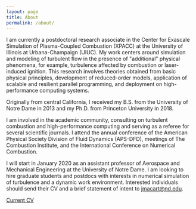```yaml
---
layout: page
title: About
permalink: /about/
---
```


I am currently a postdoctoral research associate in the Center for Exascale Simulation of Plasma-Coupled Combustion (XPACC) at the University of Illinois at Urbana-Champaign (UIUC). My work centers around simulation and modeling of turbulent flow in the presence of "additional" physical phenomena, for example, turbulence affected by combustion or laser-induced ignition. This research involves theories obtained from basic physical principles, development of reduced-order models, application of scalable and resilient parallel programming, and deployment on high-performance computing systems.

Originally from central California, I received my B.S. from the University of Notre Dame in 2013 and my Ph.D. from Princeton University in 2018.

I am involved in the academic community, consulting on turbulent combustion and high-performance computing and serving as a referee for several scientific journals. I attend the annual conference of the American Physical Society Division of Fluid Dynamics (APS-DFD), meetings of The Combustion Institute, and the International Conference on Numerical Combustion.

I will start in January 2020 as an assistant professor of Aerospace and Mechanical Engineering at the University of Notre Dame. I am looking to hire graduate students and postdocs with interests in numerical simulation of turbulence and a dynamic work environment. Interested individuals should send their CV and a brief statement of intent to [jmacart@nd.edu](mailto:jmacart@nd.edu).

[Current CV](./_media/jmacart_cv.pdf)